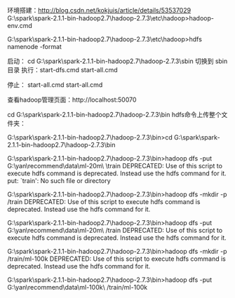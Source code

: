 环境搭建：http://blog.csdn.net/kokjuis/article/details/53537029
G:\spark\spark-2.1.1-bin-hadoop2.7\hadoop-2.7.3\etc\hadoop>hadoop-env.cmd

G:\spark\spark-2.1.1-bin-hadoop2.7\hadoop-2.7.3\etc\hadoop>hdfs namenode -format

启动：
cd G:\spark\spark-2.1.1-bin-hadoop2.7\hadoop-2.7.3\sbin
切换到 sbin目录 执行：start-dfs.cmd 
start-all.cmd

停止：
start-all.cmd start-all.cmd


查看hadoop管理页面：http://localhost:50070

cd G:\spark\spark-2.1.1-bin-hadoop2.7\hadoop-2.7.3\bin
hdfs命令上传整个文件夹： 

G:\spark\spark-2.1.1-bin-hadoop2.7\hadoop-2.7.3\bin>cd G:\spark\spark-2.1.1-bin-hadoop2.7\hadoop-2.7.3\bin

G:\spark\spark-2.1.1-bin-hadoop2.7\hadoop-2.7.3\bin>hadoop dfs -put G:\yan\recommend\data\ml-20m\ \train
DEPRECATED: Use of this script to execute hdfs command is deprecated.
Instead use the hdfs command for it.
put: `train': No such file or directory

G:\spark\spark-2.1.1-bin-hadoop2.7\hadoop-2.7.3\bin>hadoop dfs -mkdir -p /train
DEPRECATED: Use of this script to execute hdfs command is deprecated.
Instead use the hdfs command for it.

G:\spark\spark-2.1.1-bin-hadoop2.7\hadoop-2.7.3\bin>hadoop dfs -put G:\yan\recommend\data\ml-20m\ /train
DEPRECATED: Use of this script to execute hdfs command is deprecated.
Instead use the hdfs command for it.

G:\spark\spark-2.1.1-bin-hadoop2.7\hadoop-2.7.3\bin>hadoop dfs -mkdir -p /train/ml-100k
DEPRECATED: Use of this script to execute hdfs command is deprecated.
Instead use the hdfs command for it.

G:\spark\spark-2.1.1-bin-hadoop2.7\hadoop-2.7.3\bin>hadoop dfs -put G:\yan\recommend\data\ml-100k\ /train/ml-100k



